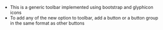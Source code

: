 - This is a generic toolbar implemented using bootstrap and glyphicon icons
- To add any of the new option to toolbar, add a button or a button group in the same format as other buttons
